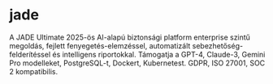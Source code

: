 # jade
A JADE Ultimate 2025-ös AI-alapú biztonsági platform enterprise szintű megoldás, fejlett fenyegetés-elemzéssel, automatizált sebezhetőség-felderítéssel és intelligens riportokkal. Támogatja a GPT-4, Claude-3, Gemini Pro modelleket, PostgreSQL-t, Dockert, Kubernetest. GDPR, ISO 27001, SOC 2 kompatibilis.
